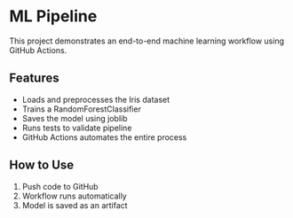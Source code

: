
# ML Pipeline

This project demonstrates an end-to-end machine learning workflow using GitHub Actions.

## Features
- Loads and preprocesses the Iris dataset
- Trains a RandomForestClassifier
- Saves the model using joblib
- Runs tests to validate pipeline
- GitHub Actions automates the entire process

## How to Use
1. Push code to GitHub
2. Workflow runs automatically
3. Model is saved as an artifact
